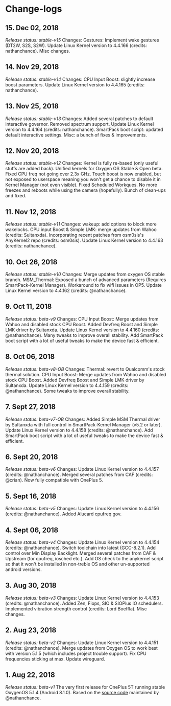 # Change-logs

## 15. Dec 02, 2018
*Release status: stable-v15*
Changes: Gestures: Implement wake gestures (DT2W, S2S, S2W). Update Linux Kernel version to 4.4.166 (credits: nathanchance). Misc changes.

## 14. Nov 29, 2018
*Release status: stable-v14*
Changes: CPU Input Boost: slightly increase boost parameters. Update Linux Kernel version to 4.4.165 (credits: nathanchance).

## 13. Nov 25, 2018
*Release status: stable-v13*
Changes: Added several patches to default interactive governor. Removed spectrum support. Update Linux Kernel version to 4.4.164 (credits: nathanchance). SmartPack boot script: updated default interactive settings. Misc: a bunch of fixes & improvements.

## 12. Nov 20, 2018
*Release status: stable-v12*
Changes: Kernel is fully re-based (only useful stuffs are added back). Unified kernels for Oxygen OS Stable & Open beta. Fixed CPU freq not going over 2.3x GHz. Touch boost is now enabled, but not exposed to userspace meaning you won't get a chance to disable it in Kernel Manager (not even visible). Fixed Scheduled Workques. No more freezes and reboots while using the camera (hopefully). Bunch of clean-ups and fixed.

## 11. Nov 12, 2018
*Release status: stable-v11*
Changes: wakeup: add options to block more wakelocks. CPU input Boost & Simple LMK: merge updates from Wahoo (credits: Sultanxda). Incorporating recent patches from osm0sis's AnyKernel2 repo (credits: osm0sis). Update Linux Kernel version to 4.4.163 (credits: nathanchance).

## 10. Oct 26, 2018
*Release status: stable-v10*
Changes: Merge updates from oxygen OS stable branch. MSM_Thermal: Exposed a bunch of advanced parameters (Requires SmartPack-Kernel Manager). Workaround to fix wifi issues in OP5. Update Linux Kernel version to 4.4.162 (credits: @nathanchance).

## 9. Oct 11, 2018
*Release status: beta-v9*
Changes: CPU Input Boost: Merge updates from Wahoo and disabled stock CPU Boost. Added Devfreq Boost and Simple LMK driver by Sultanxda. Update Linux Kernel version to 4.4.160 (credits: @nathanchance). Many tweaks to improve overall stability. Add SmartPack boot script with a lot of useful tweaks to make the device fast & efficient.

## 8. Oct 06, 2018
*Release status: beta-v8-OB*
Changes: Thermal: revert to Qualcomm's stock thermal solution. CPU Input Boost: Merge updates from Wahoo and disabled stock CPU Boost. Added Devfreq Boost and Simple LMK driver by Sultanxda. Update Linux Kernel version to 4.4.159 (credits: @nathanchance). Some tweaks to improve overall stability.

## 7. Sept 27, 2018
*Release status: beta-v7-OB*
Changes: Added Simple MSM Thermal driver by Sultanxda with full control in SmartPack-Kernel Manager (v5.2 or later). Update Linux Kernel version to 4.4.158 (credits: @nathanchance). Add SmartPack boot script with a lot of useful tweaks to make the device fast & efficient.

## 6. Sept 20, 2018
*Release status: beta-v6*
Changes: Update Linux Kernel version to 4.4.157 (credits: @nathanchance). Merged several patches from CAF (credits: @crian). Now fully compatible with OnePlus 5.

## 5. Sept 16, 2018
*Release status: beta-v5*
Changes: Update Linux Kernel version to 4.4.156 (credits: @nathanchance). Added Alucard cpufreq gov.

## 4. Sept 06, 2018
*Release status: beta-v4*
Changes: Update Linux Kernel version to 4.4.154 (credits: @nathanchance). Switch toolchain into latest (GCC-8.2.1). Add control over Min Display Backlight. Merged several patches from CAF & Upstream (for cpufreq, iosched etc.). Add OS check to the anykernel script so that it won't be installed in non-treble OS and other un-supported android versions.

## 3. Aug 30, 2018
*Release status: beta-v3*
Changes: Update Linux Kernel version to 4.4.153 (credits: @nathanchance). Added Zen, Fiops, SIO & SIOPlus IO schedulers. Implemented vibration strength control (credits: Lord Boeffla). Misc changes.

## 2. Aug 23, 2018
*Release status: beta-v2*
Changes: Update Linux Kernel version to 4.4.151 (credits: @nathanchance). Merge updates from Oxygen OS to work best with version 5.1.5 (which includes project trouble support). Fix CPU frequencies sticking at max. Update wireguard.

## 1. Aug 22, 2018
*Release status: beta-v1*
The very first release for OnePlus 5T running stable OxygenOS 5.1.4 (Android 8.1.0).
Based on the [source code](https://github.com/android-linux-stable/op5) maintained by @nathanchance.

